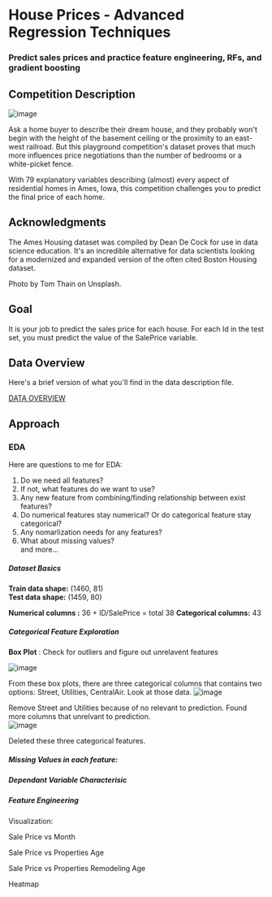 # House Prices - Advanced Regression Techniques

### Predict sales prices and practice feature engineering, RFs, and gradient boosting

## Competition Description

![image](https://github.com/kh4vv/Data-Science-Project/assets/47800500/cbfbed1a-99b9-4a27-b1d5-aff9cc6e3753)

Ask a home buyer to describe their dream house, and they probably won't begin with the height of the basement ceiling or the proximity to an east-west railroad.
But this playground competition's dataset proves that much more influences price negotiations than the number of bedrooms or a white-picket fence.

With 79 explanatory variables describing (almost) every aspect of residential homes in Ames, Iowa, this competition challenges you to predict the final price of each home.

## Acknowledgments

The Ames Housing dataset was compiled by Dean De Cock for use in data science education. It's an incredible alternative for data scientists looking for a modernized and expanded version of the often cited Boston Housing dataset. 

Photo by Tom Thain on Unsplash.

## Goal

It is your job to predict the sales price for each house. For each Id in the test set, you must predict the value of the SalePrice variable. 

## Data Overview

Here's a brief version of what you'll find in the data description file.

[DATA OVERVIEW](https://www.kaggle.com/competitions/house-prices-advanced-regression-techniques/data)

## Approach 

### EDA

Here are questions to me for EDA: 

1. Do we need all features?  
2. If not, what features do we want to use?  
3. Any new feature from combining/finding relationship between exist features?  
4. Do numerical features stay numerical? Or do categorical feature stay categorical?  
5. Any nomarlization needs for any features?  
6. What about missing values?  
and more...  

##### Dataset Basics

**Train data shape:**  (1460, 81)  
**Test  data shape:**  (1459, 80)  

**Numerical columns :** 36 + ID/SalePrice = total 38 
**Categorical columns:** 43

##### Categorical Feature Exploration

**Box Plot** : Check for outliers and figure out unrelavent features

![image](https://github.com/kh4vv/Data-Science-Project/assets/47800500/ba76bdfc-88e1-4bf4-843c-74e9c970364b) 

From these box plots, there are three categorical columns that contains two options: Street, Utilities, CentralAir. Look at those data. 
![image](https://github.com/kh4vv/Data-Science-Project/assets/47800500/3de08344-9465-4134-86d9-6847dd7de697) 

Remove Street and Utilities because of no relevant to prediction. Found more columns that unrelvant to prediction.  
![image](https://github.com/kh4vv/Data-Science-Project/assets/47800500/acec3d94-e4c0-49ba-ba93-6f9747b6babe)

Deleted these three categorical features. 


##### Missing Values in each feature:  

##### Dependant Variable Characterisic

##### Feature Engineering



Visualization: 

Sale Price vs Month

Sale Price vs Properties Age

Sale Price vs Properties Remodeling Age

Heatmap



